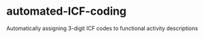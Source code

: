 # automated-ICF-coding
Automatically assigning 3-digit ICF codes to functional activity descriptions
